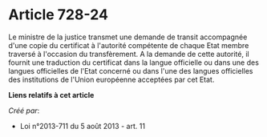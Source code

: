# Article 728-24

Le ministre de la justice transmet une demande de transit accompagnée d'une copie du certificat à l'autorité compétente de
chaque Etat membre traversé à l'occasion du transfèrement. A la demande de cette autorité, il fournit une traduction du
certificat dans la langue officielle ou dans une des langues officielles de l'Etat concerné ou dans l'une des langues
officielles des institutions de l'Union européenne acceptées par cet Etat.

**Liens relatifs à cet article**

_Créé par_:

  - Loi n°2013-711 du 5 août 2013 - art. 11
